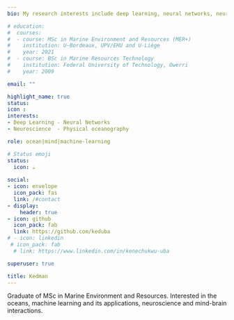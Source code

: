 ```yaml
---
bio: My research interests include deep learning, neural networks, neuroscience and physical oceanography.

# education:
#  courses:
#  - course: MSc in Marine Environment and Resources (MER+)
#    institution: U-Bordeaux, UPV/EHU and U-Liège
#    year: 2021
#  - course: BSc in Marine Resources Technology 
#    institution: Federal University of Technology, Owerri
#    year: 2009

email: ""

highlight_name: true
status:
icon :
interests:
- Deep Learning - Neural Networks
- Neuroscience  - Physical oceanography

role: ocean|mind|machine-learning

# Status emoji
status: 
  icon: ☕️
  
social:
- icon: envelope
  icon_pack: fas
  link: /#contact
- display:
    header: true
- icon: github
  icon_pack: fab
  link: https://github.com/keduba
# - icon: linkedin
 # icon_pack: fab
  # link: https://www.linkedin.com/in/kenechukwu-uba

superuser: true

title: Kedman
---
```


Graduate of MSc in Marine Environment and Resources. Interested in the oceans, machine learning and its applications, neuroscience and mind-brain interactions.
